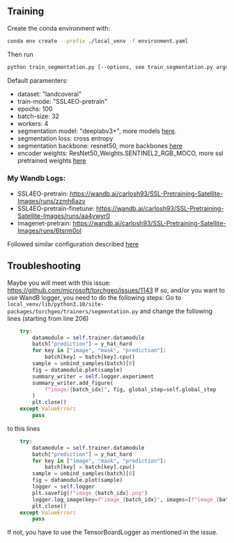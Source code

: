 ## Training
Create the conda environment with:
```bash
conda env create --prefix ./local_venv -f environment.yaml
```
Then run
```bash
python train_segmentation.py [--options, see train_segmentation.py arguments]
```
Default paramenters:
- dataset: "landcoverai"
- train-mode: "SSL4EO-pretrain"
- epochs: 100
- batch-size: 32
- workers: 4
- segmentation model: "deeplabv3+", more models [here](https://github.com/qubvel/segmentation_models.pytorch#architectures).
- segmentation loss: cross entropy
- segmentation backbone: resnet50, more backbones [here](https://github.com/qubvel/segmentation_models.pytorch#encoders)
- encoder weights: ResNet50_Weights.SENTINEL2_RGB_MOCO, more ssl pretrained weights [here](https://torchgeo.readthedocs.io/en/stable/api/models.html#resnet)

### My Wandb Logs:
- SSL4EO-pretrain: https://wandb.ai/carlosh93/SSL-Pretraining-Satellite-Images/runs/zzmh6azv
- SSL4EO-pretrain-finetune: https://wandb.ai/carlosh93/SSL-Pretraining-Satellite-Images/runs/aa4vwyr0
- imagenet-pretrain: https://wandb.ai/carlosh93/SSL-Pretraining-Satellite-Images/runs/6tsrm0ol

Followed similar configuration described [here](https://github.com/microsoft/torchgeo/blob/main/conf/landcoverai.yaml)

## Troubleshooting
Maybe you will meet with this issue: https://github.com/microsoft/torchgeo/issues/1143
If so, and/or you want to use WandB logger, you need to do the following steps:
Go to `local_venv/lib/python3.10/site-packages/torchgeo/trainers/segmentation.py` 
and change the following lines (starting from line 206)
```python
    try:
        datamodule = self.trainer.datamodule
        batch["prediction"] = y_hat_hard
        for key in ["image", "mask", "prediction"]:
            batch[key] = batch[key].cpu()
        sample = unbind_samples(batch)[0]
        fig = datamodule.plot(sample)
        summary_writer = self.logger.experiment
        summary_writer.add_figure(
            f"image/{batch_idx}", fig, global_step=self.global_step
        )
        plt.close()
    except ValueError:
        pass
```

to this lines
```python
    try:
        datamodule = self.trainer.datamodule
        batch["prediction"] = y_hat_hard
        for key in ["image", "mask", "prediction"]:
            batch[key] = batch[key].cpu()
        sample = unbind_samples(batch)[0]
        fig = datamodule.plot(sample)
        logger = self.logger
        plt.savefig(f"image_{batch_idx}.png")
        logger.log_image(key=f"image_{batch_idx}", images=[f"image_{batch_idx}.png"])
        plt.close()
    except ValueError:
        pass
```

If not, you have to use the TensorBoardLogger as mentioned in the issue.
